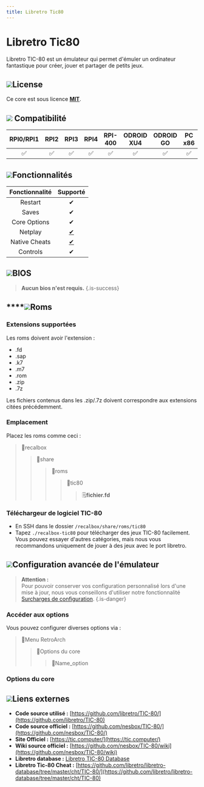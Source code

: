 ```yaml
---
title: Libretro Tic80
---
```


# Libretro Tic80

Libretro TIC-80 est un émulateur qui permet d'émuler un ordinateur fantastique pour créer, jouer et partager de petits jeux.

## ![](./gerald-g-parchment-background-or-border-5.svg)License

Ce core est sous licence [**MIT**](https://github.com/libretro/TIC-80/blob/master/LICENSE).

## ![](./compatibility.png) Compatibilité

| RPI0/RPI1 | RPI2 | RPI3 | RPI4 | RPI-400 | ODROID XU4 | ODROID GO | PC x86 | PC X86\_64 |
| :---: | :---: | :---: | :---: | :---: | :---: | :---: | :---: | :---: |
| ✅ | ✅ | ✅ | ✅ | ✅ | ✅ | ✅ | ✅ | ✅ |

## ![](./cogwheel-145804_640.png)Fonctionnalités

| Fonctionnalité | Supporté |
| :---: | :---: |
| Restart | ✔ |
| Saves | ✔ |
| Core Options | ✔ |
| Netplay | [✔](https://tic.computer/play?cart=893) |
| Native Cheats | [✔](https://github.com/libretro/libretro-database/tree/master/cht/TIC-80) |
| Controls | ✔ |

## ![](./tqfp32.svg)BIOS


>**Aucun bios n'est requis.**
{.is-success}

## \*\*\*\*![](./rom-30098_640.png)**Roms**

### **Extensions supportées**

Les roms doivent avoir l'extension :

* .fd
* .sap
* .k7
* .m7
* .rom
* .zip
* .7z

Les fichiers contenus dans les .zip/.7z doivent correspondre aux extensions citées précédemment.

### **Emplacement**

Placez les roms comme ceci : 

> 📁recalbox
>
> > 📁share
> >
> > > 📁roms
> > >
> > > > 📁tic80
> > > >
> > > > > 🗒**fichier.fd**

### **Téléchargeur de logiciel TIC-80**

* En SSH dans le dossier `/recalbox/share/roms/tic80`
* Tapez `./recalbox-tic80` pour télécharger des jeux TIC-80 facilement. Vous pouvez essayer d'autres catégories, mais nous vous recommandons uniquement de jouer à des jeux avec le port libretro.

## ![](./hammer-28636_640.png)Configuration avancée de l'émulateur


>**Attention :**  
>Pour pouvoir conserver vos configuration personnalisé lors d'une mise à jour, nous vous conseillons d'utiliser notre fonctionnalité [Surcharges de configuration](/v/francais/usage-avance/surcharge-de-configuration).
{.is-danger}

### Accéder aux options

Vous pouvez configurer diverses options via :

> 📁Menu RetroArch
>
> > 📁Options du core
> >
> > > 🧩Name\_option

### Options du core

## ![](./kisspng-web-development-world-wide-web-computer-icons-webs-world-wide-web-icon-png-5ab05c24477216.4540070115215073642927.png)**Liens externes**

* **Code source utilisé :** [https://github.com/libretro/TIC-80/](https://github.com/libretro/TIC-80)
* **Code source officiel :** [https://github.com/nesbox/TIC-80/](https://github.com/nesbox/TIC-80/)
* **Site Officiel :** [https://tic.computer/](https://tic.computer/)
* **Wiki source officiel :** [https://github.com/nesbox/TIC-80/wiki](https://github.com/nesbox/TIC-80/wiki)
* **Libretro database :** [Libretro TIC-80 Database](https://github.com/libretro/libretro-database/blob/master/rdb/TIC-80.rdb)
* **Libretro Tic-80 Cheat :** [https://github.com/libretro/libretro-database/tree/master/cht/TIC-80/](https://github.com/libretro/libretro-database/tree/master/cht/TIC-80)


